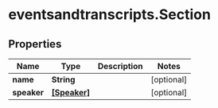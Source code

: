 # eventsandtranscripts.Section

## Properties

Name | Type | Description | Notes
------------ | ------------- | ------------- | -------------
**name** | **String** |  | [optional] 
**speaker** | [**[Speaker]**](Speaker.md) |  | [optional] 


